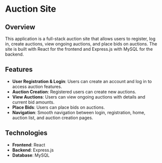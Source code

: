 # Auction Site

## Overview

This application is a full-stack auction site that allows users to register, log in, create auctions, view ongoing auctions, and place bids on auctions. The site is built with React for the frontend and Express.js with MySQL for the backend.

## Features

- **User Registration & Login**: Users can create an account and log in to access auction features.
- **Auction Creation**: Registered users can create new auctions.
- **View Auctions**: Users can view ongoing auctions with details and current bid amounts.
- **Place Bids**: Users can place bids on auctions.
- **Navigation**: Smooth navigation between login, registration, home, auction list, and auction creation pages.

## Technologies

- **Frontend**: React
- **Backend**: Express.js
- **Database**: MySQL
